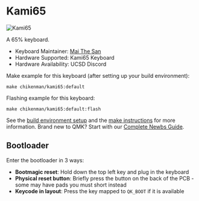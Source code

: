 # Kami65

![Kami65](https://i.imgur.com/SwXfDcr.png)

A 65% keyboard.

* Keyboard Maintainer: [Mai The San](https://github.com/maithesan)
* Hardware Supported: Kami65 Keyboard
* Hardware Availability: UCSD Discord

Make example for this keyboard (after setting up your build environment):

    make chikenman/kami65:default

Flashing example for this keyboard:

    make chikenman/kami65:default:flash

See the [build environment setup](https://docs.qmk.fm/#/getting_started_build_tools) and the [make instructions](https://docs.qmk.fm/#/getting_started_make_guide) for more information. Brand new to QMK? Start with our [Complete Newbs Guide](https://docs.qmk.fm/#/newbs).

## Bootloader

Enter the bootloader in 3 ways:

* **Bootmagic reset**: Hold down the top left key and plug in the keyboard
* **Physical reset button**: Briefly press the button on the back of the PCB - some may have pads you must short instead
* **Keycode in layout**: Press the key mapped to `QK_BOOT` if it is available
